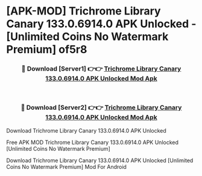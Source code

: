 # [APK-MOD] Trichrome Library Canary 133.0.6914.0 APK Unlocked - [Unlimited Coins No Watermark Premium] of5r8



<div align="center">
<h3>🔴 Download [Server1] 👉👉 <a href="https://momento.my/?title=Trichrome_Library_Canary_133.0.6914.0_APK_Unlocked">Trichrome Library Canary 133.0.6914.0 APK Unlocked Mod Apk</a></h3><br>

<h3>🔴 Download [Server2] 👉👉 <a href="https://momento.my/?title=Trichrome_Library_Canary_133.0.6914.0_APK_Unlocked">Trichrome Library Canary 133.0.6914.0 APK Unlocked Mod Apk</a></h3>
</div>



Download Trichrome Library Canary 133.0.6914.0 APK Unlocked 

Free APK MOD Trichrome Library Canary 133.0.6914.0 APK Unlocked [Unlimited Coins No Watermark Premium]

Download Trichrome Library Canary 133.0.6914.0 APK Unlocked [Unlimited Coins No Watermark Premium] Mod For Android
